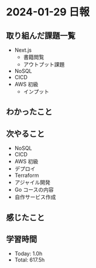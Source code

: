# 2024-01-29 日報

## 取り組んだ課題一覧

- Next.js
  - 書籍閲覧
  - アウトプット課題
- NoSQL
- CICD
- AWS 初級
  - インプット

## わかったこと

## 次やること

- NoSQL
- CICD
- AWS 初級
- デプロイ
- Terraform
- アジャイル開発
- Go コースの内容
- 自作サービス作成

## 感じたこと

## 学習時間

- Today: 1.0h
- Total: 617.5h
